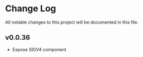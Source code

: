 # Change Log

All notable changes to this project will be documented in this file.

## v0.0.36

- Expose SIGV4 component
